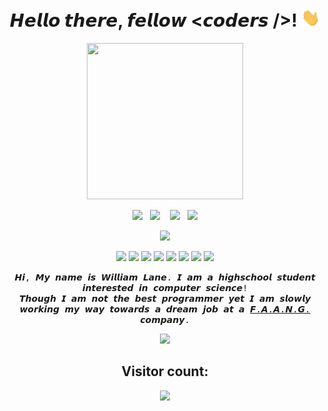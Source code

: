 <div>
<h1 align="center"> 𝙃𝙚𝙡𝙡𝙤 𝙩𝙝𝙚𝙧𝙚, 𝙛𝙚𝙡𝙡𝙤𝙬 <𝙘𝙤𝙙𝙚𝙧𝙨 />! <img src="https://raw.githubusercontent.com/ABSphreak/ABSphreak/master/gifs/Hi.gif" width="30px"></h1>

<p align="center">
<a href="willdoescode"><img src="https://raw.githubusercontent.com/willdoescode/willdoescode/master/willdoescode.JPG" width="250" height="250"></a>
</p>



<p align="center">
<a href="https://www.reddit.com/user/csgobobster"><img src="https://cdn.jsdelivr.net/npm/simple-icons@v3/icons/reddit.svg" width="22"/></a> &nbsp;
<a href="https://twitter.com/willdoescode"><img src="https://user-images.githubusercontent.com/25087769/87172407-de83e180-c2dc-11ea-9479-a894758266c3.png"/></a> &nbsp;&nbsp;
<a href="mailto:williamlane923@gmail.com"><img src="https://user-images.githubusercontent.com/25087769/87174308-a4680f00-c2df-11ea-90b0-5fa1fa76d2f1.png"/></a> &nbsp
<a href="https://instagram.com/willdoescode"><img src="https://cdn.jsdelivr.net/npm/simple-icons@v3/icons/instagram.svg" width="22"></a>
<br>
</p>

<p align="center">
<a href="https://paypal.me/williamdlane"><img src="https://img.shields.io/badge/paypal-donate-success.svg?style=for-the-badge"></a>
<br>
</p>

<p align="center">
<a href="https://www.javascript.com/"><img src="https://img.shields.io/badge/-JavaScript-black?style=flat-square&logo=javascript"></a>
<a href="https://nodejs.org/en/"><img src="https://img.shields.io/badge/-Nodejs-black?style=flat-square&logo=Node.js"></a>
<a href="https://www.python.org/"><img src="https://img.shields.io/badge/-Python-black?style=flat-square&logo=Python"></a>
<a href="https://www.java.com/en/"><img src="https://img.shields.io/badge/-java-E34A86?style=flat-square&logo=java"></a>
<a href="willdoescode"><img src="https://img.shields.io/badge/-HTML5-E34F26?style=flat-square&logo=html5&logoColor=white"></a>
<a href="https://git-scm.com/"><img src="https://img.shields.io/badge/-Git-black?style=flat-square&logo=git"></a>
<a href="https://github.com/"><img src="https://img.shields.io/badge/-GitHub-181717?style=flat-square&logo=github"></a>
<a href="https://www.apple.com/macos/catalina/"><img src="https://img.shields.io/badge/OS-macOS-informational?style=flat-square&logo=apple&logoColor=white"></a>
</p>

<p align="center"> <samp>𝙃𝙞, 𝙈𝙮 𝙣𝙖𝙢𝙚 𝙞𝙨 𝙒𝙞𝙡𝙡𝙞𝙖𝙢 𝙇𝙖𝙣𝙚. 𝙄 𝙖𝙢 𝙖 𝙝𝙞𝙜𝙝𝙨𝙘𝙝𝙤𝙤𝙡 𝙨𝙩𝙪𝙙𝙚𝙣𝙩 𝙞𝙣𝙩𝙚𝙧𝙚𝙨𝙩𝙚𝙙 𝙞𝙣 𝙘𝙤𝙢𝙥𝙪𝙩𝙚𝙧 𝙨𝙘𝙞𝙚𝙣𝙘𝙚! <br />
                         𝙏𝙝𝙤𝙪𝙜𝙝 𝙄 𝙖𝙢 𝙣𝙤𝙩 𝙩𝙝𝙚 𝙗𝙚𝙨𝙩 𝙥𝙧𝙤𝙜𝙧𝙖𝙢𝙢𝙚𝙧 𝙮𝙚𝙩 𝙄 𝙖𝙢 𝙨𝙡𝙤𝙬𝙡𝙮 𝙬𝙤𝙧𝙠𝙞𝙣𝙜 𝙢𝙮 𝙬𝙖𝙮 𝙩𝙤𝙬𝙖𝙧𝙙𝙨 𝙖 𝙙𝙧𝙚𝙖𝙢 𝙟𝙤𝙗 𝙖𝙩 𝙖 <a href="https://raw.githubusercontent.com/willdoescode/willdoescode/master/what.txt" target="_blank">𝙁.𝘼.𝘼.𝙉.𝙂.</a><br>𝙘𝙤𝙢𝙥𝙖𝙣𝙮.</samp> 
<br>



<p align="center"><img src="https://github-readme-stats.vercel.app/api?username=willdoescode&show_icons=true&hide_border=false&line_height=20&title_color=ea4aed&icon_color=1b93c9&show_owner=true"></p>


<h2 align="center">Visitor count: </h2>

<p align="center"> 
  <img src="https://profile-counter.glitch.me/willdoescode/count.svg" />
</p>
</div>
